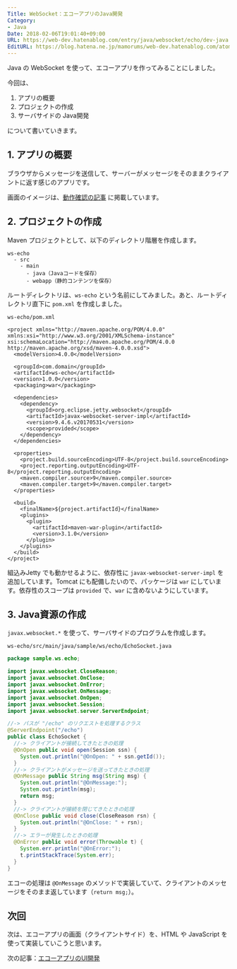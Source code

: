 ```yaml
---
Title: WebSocket：エコーアプリのJava開発
Category:
- Java
Date: 2018-02-06T19:01:40+09:00
URL: https://web-dev.hatenablog.com/entry/java/websocket/echo/dev-java
EditURL: https://blog.hatena.ne.jp/mamorums/web-dev.hatenablog.com/atom/entry/8599973812344377668
---
```


Java の WebSocket を使って、エコーアプリを作ってみることにしました。

今回は、

1. アプリの概要
2. プロジェクトの作成
3. サーバサイドの Java開発

について書いていきます。


## 1. アプリの概要
ブラウザからメッセージを送信して、サーバーがメッセージをそのままクライアントに返す感じのアプリです。

画面のイメージは、[動作確認の記事](/entry/java/websocket/echo/check) に掲載しています。


## 2. プロジェクトの作成
Maven プロジェクトとして、以下のディレクトリ階層を作成します。

```
ws-echo
  - src
    - main
      - java（Javaコードを保存）
      - webapp（静的コンテンツを保存）
```

ルートディレクトリは、`ws-echo` という名前にしてみました。あと、ルートディレクトリ直下に `pom.xml` を作成しました。

`ws-echo/pom.xml`

```
<project xmlns="http://maven.apache.org/POM/4.0.0" xmlns:xsi="http://www.w3.org/2001/XMLSchema-instance" xsi:schemaLocation="http://maven.apache.org/POM/4.0.0 http://maven.apache.org/xsd/maven-4.0.0.xsd">
  <modelVersion>4.0.0</modelVersion>

  <groupId>com.domain</groupId>
  <artifactId>ws-echo</artifactId>
  <version>1.0.0</version>
  <packaging>war</packaging>

  <dependencies>
    <dependency>
      <groupId>org.eclipse.jetty.websocket</groupId>
      <artifactId>javax-websocket-server-impl</artifactId>
      <version>9.4.6.v20170531</version>
      <scope>provided</scope>
    </dependency>
  </dependencies>

  <properties>
    <project.build.sourceEncoding>UTF-8</project.build.sourceEncoding>
    <project.reporting.outputEncoding>UTF-8</project.reporting.outputEncoding>
    <maven.compiler.source>9</maven.compiler.source>
    <maven.compiler.target>9</maven.compiler.target>
  </properties>

  <build>
    <finalName>${project.artifactId}</finalName>
    <plugins>
      <plugin>
        <artifactId>maven-war-plugin</artifactId>
        <version>3.1.0</version>
      </plugin>
    </plugins>
  </build>
</project>
```

組込みJetty でも動かせるように、依存性に `javax-websocket-server-impl` を追加しています。Tomcat にも配備したいので、パッケージは `war` にしています。依存性のスコープは `provided` で、`war` に含めないようにしています。


## 3. Java資源の作成
`javax.websocket.*` を使って、サーバサイドのプログラムを作成します。

`ws-echo/src/main/java/sample/ws/echo/EchoSocket.java`

```java
package sample.ws.echo;

import javax.websocket.CloseReason;
import javax.websocket.OnClose;
import javax.websocket.OnError;
import javax.websocket.OnMessage;
import javax.websocket.OnOpen;
import javax.websocket.Session;
import javax.websocket.server.ServerEndpoint;

//-> パスが "/echo" のリクエストを処理するクラス
@ServerEndpoint("/echo")
public class EchoSocket {
  //-> クライアントが接続してきたときの処理
  @OnOpen public void open(Session ssn) {
    System.out.println("@OnOpen: " + ssn.getId());
  }
  //-> クライアントがメッセージを送ってきたときの処理
  @OnMessage public String msg(String msg) {
    System.out.println("@OnMessage:");
    System.out.println(msg);
    return msg;
  }
  //-> クライアントが接続を閉じてきたときの処理
  @OnClose public void close(CloseReason rsn) {
    System.out.println("@OnClose: " + rsn);
  }
  //-> エラーが発生したときの処理
  @OnError public void error(Throwable t) {
    System.err.println("@OnError:");
    t.printStackTrace(System.err);
  }
}
```

エコーの処理は `@OnMessage` のメソッドで実装していて、クライアントのメッセージをそのまま返しています（`return msg;`）。


## 次回
次は、エコーアプリの画面（クライアントサイド）を、HTML や JavaScript を使って実装していこうと思います。

次の記事：[エコーアプリのUI開発](/entry/java/websocket/echo/dev-ui)
